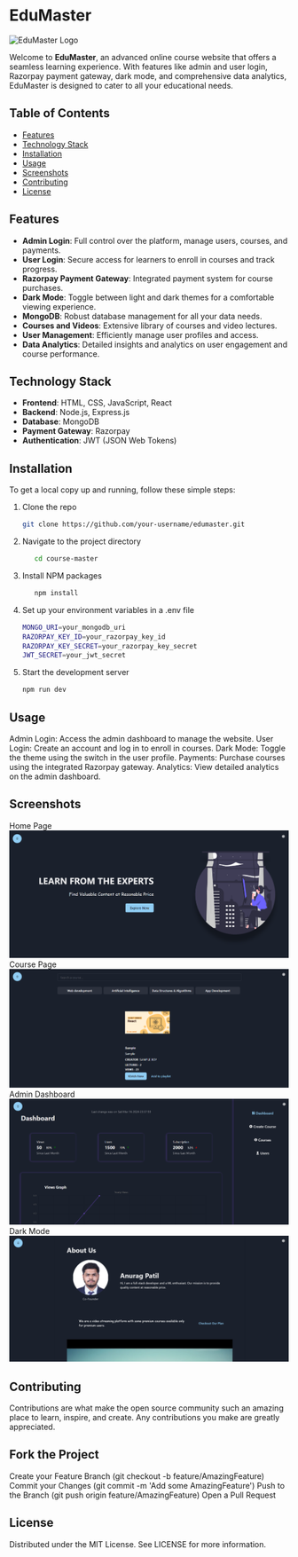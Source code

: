 # EduMaster

![EduMaster Logo](https://via.placeholder.com/728x90.png?text=EduMaster+Logo)

Welcome to **EduMaster**, an advanced online course website that offers a seamless learning experience. With features like admin and user login, Razorpay payment gateway, dark mode, and comprehensive data analytics, EduMaster is designed to cater to all your educational needs.

## Table of Contents

- [Features](#features)
- [Technology Stack](#technology-stack)
- [Installation](#installation)
- [Usage](#usage)
- [Screenshots](#screenshots)
- [Contributing](#contributing)
- [License](#license)

## Features

- **Admin Login**: Full control over the platform, manage users, courses, and payments.
- **User Login**: Secure access for learners to enroll in courses and track progress.
- **Razorpay Payment Gateway**: Integrated payment system for course purchases.
- **Dark Mode**: Toggle between light and dark themes for a comfortable viewing experience.
- **MongoDB**: Robust database management for all your data needs.
- **Courses and Videos**: Extensive library of courses and video lectures.
- **User Management**: Efficiently manage user profiles and access.
- **Data Analytics**: Detailed insights and analytics on user engagement and course performance.

## Technology Stack

- **Frontend**: HTML, CSS, JavaScript, React
- **Backend**: Node.js, Express.js
- **Database**: MongoDB
- **Payment Gateway**: Razorpay
- **Authentication**: JWT (JSON Web Tokens)

## Installation

To get a local copy up and running, follow these simple steps:

1. Clone the repo
   ```sh
   git clone https://github.com/your-username/edumaster.git
   ```
2. Navigate to the project directory
   ```sh
      cd course-master
   ```
4. Install NPM packages
   ```sh
      npm install
   ```
6. Set up your environment variables in a .env file
   ```sh
   MONGO_URI=your_mongodb_uri
   RAZORPAY_KEY_ID=your_razorpay_key_id
   RAZORPAY_KEY_SECRET=your_razorpay_key_secret
   JWT_SECRET=your_jwt_secret
   ```
8. Start the development server
   ```sh
   npm run dev
   ```

## Usage
Admin Login: Access the admin dashboard to manage the website.
User Login: Create an account and log in to enroll in courses.
Dark Mode: Toggle the theme using the switch in the user profile.
Payments: Purchase courses using the integrated Razorpay gateway.
Analytics: View detailed analytics on the admin dashboard.

## Screenshots

Home Page
![screenshot](https://github.com/Anurag-cod4fun/Images/blob/master/headpage.png)
Course Page
![screenshot](https://github.com/Anurag-cod4fun/Images/blob/master/course.png)
Admin Dashboard
![screenshot](https://github.com/Anurag-cod4fun/Images/blob/master/dashboard.png)
Dark Mode
![screenshot](https://github.com/Anurag-cod4fun/Images/blob/master/about%20me.png)
## Contributing
Contributions are what make the open source community such an amazing place to learn, inspire, and create. Any contributions you make are greatly appreciated.

## Fork the Project
Create your Feature Branch (git checkout -b feature/AmazingFeature)
Commit your Changes (git commit -m 'Add some AmazingFeature')
Push to the Branch (git push origin feature/AmazingFeature)
Open a Pull Request

## License
Distributed under the MIT License. See LICENSE for more information.
